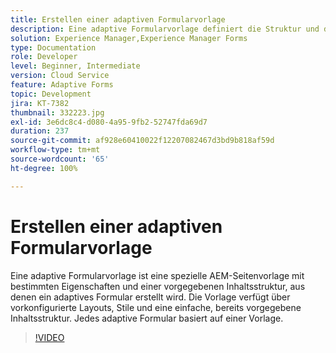```yaml
---
title: Erstellen einer adaptiven Formularvorlage
description: Eine adaptive Formularvorlage definiert die Struktur und den anfänglichen Inhalt Ihres adaptiven Formulars.
solution: Experience Manager,Experience Manager Forms
type: Documentation
role: Developer
level: Beginner, Intermediate
version: Cloud Service
feature: Adaptive Forms
topic: Development
jira: KT-7382
thumbnail: 332223.jpg
exl-id: 3e6dc8c4-d080-4a95-9fb2-52747fda69d7
duration: 237
source-git-commit: af928e60410022f12207082467d3bd9b818af59d
workflow-type: tm+mt
source-wordcount: '65'
ht-degree: 100%

---
```


# Erstellen einer adaptiven Formularvorlage

Eine adaptive Formularvorlage ist eine spezielle AEM-Seitenvorlage mit bestimmten Eigenschaften und einer vorgegebenen Inhaltsstruktur, aus denen ein adaptives Formular erstellt wird. Die Vorlage verfügt über vorkonfigurierte Layouts, Stile und eine einfache, bereits vorgegebene Inhaltsstruktur. Jedes adaptive Formular basiert auf einer Vorlage.

>[!VIDEO](https://video.tv.adobe.com/v/332223?quality=12&learn=on)
